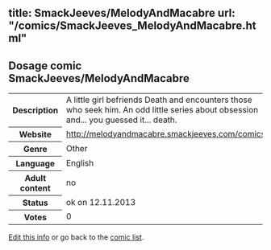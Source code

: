 title: SmackJeeves/MelodyAndMacabre
url: "/comics/SmackJeeves_MelodyAndMacabre.html"
---
Dosage comic SmackJeeves/MelodyAndMacabre
-----------------------------------------

<p id="msg"></p>
<script type="text/javascript">
if (window.location.search === '?edit_info_mail=sent_ok') {
  var elem = document.getElementById("msg");
  elem.innerHTML = 'Edited information sucessfully sent for review, which is usually done daily. Thanks!';
  elem.className = 'ok';
}
</script>
<table class="comicinfo">
<tr>
<th>Description</th><td>A little girl befriends Death and encounters those who seek him. An odd little series about obsession and... you guessed it... death.</td>
</tr>
<tr>
<th>Website</th><td><a href="http://melodyandmacabre.smackjeeves.com/comics/">http://melodyandmacabre.smackjeeves.com/comics/</a></td>
</tr>
<tr>
<th>Genre</th><td>Other</td>
</tr>
<tr>
<th>Language</th><td>English</td>
</tr>
<tr>
<th>Adult content</th><td>no</td>
</tr>
<tr>
<th>Status</th><td>ok on 12.11.2013</td>
</tr>
<tr>
<th>Votes</th><td>0</td>
</tr>
</table>

[Edit this info](SmackJeeves_MelodyAndMacabre_edit.html) or go back to the [comic list](../comic-index.html).
